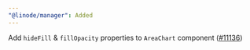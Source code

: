 ```yaml
---
"@linode/manager": Added
---
```


Add `hideFill` & `fillOpacity` properties to `AreaChart` component ([#11136](https://github.com/linode/manager/pull/11136))
